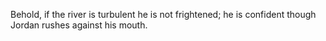 Behold, if the river is turbulent he is not frightened; he is confident though Jordan rushes against his mouth.
